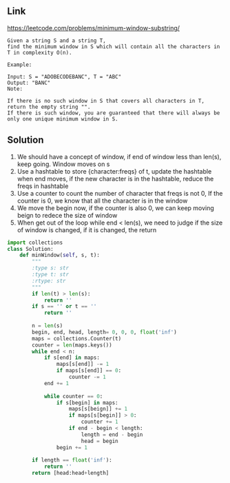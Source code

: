 ## Link
https://leetcode.com/problems/minimum-window-substring/
```
Given a string S and a string T, 
find the minimum window in S which will contain all the characters in T in complexity O(n).

Example:

Input: S = "ADOBECODEBANC", T = "ABC"
Output: "BANC"
Note:

If there is no such window in S that covers all characters in T, return the empty string "".
If there is such window, you are guaranteed that there will always be only one unique minimum window in S.
```
## Solution
1. We should have a concept of window, if end of window less than len(s), keep going. Window moves on s
2. Use a hashtable to store {character:freqs} of t, update the hashtable when end moves, if the new character is in
the hashtable, reduce the freqs in hashtable
3. Use a counter to count the number of character that freqs is not 0, If the counter
is 0, we know that all the character is in the window
4. We move the begin now, if the counter is also 0, we can keep moving beign to redece the size of window
5. When get out of the loop while end < len(s), we need to judge if the size of window is changed, if it is changed,
the return
```python
import collections
class Solution:
    def minWindow(self, s, t):
        """
        :type s: str
        :type t: str
        :rtype: str
        """
        if len(t) > len(s):
            return ''
        if s == '' or t == ''
            return ''
        
        n = len(s)
        begin, end, head, length= 0, 0, 0, float('inf')
        maps = collections.Counter(t)
        counter = len(maps.keys())
        while end < n:
            if s[end] in maps:
                maps[s[end]] -= 1
                if maps[s[end]] == 0:
                    counter -= 1
            end += 1
            
            while counter == 0:
                if s[begin] in maps:
                    maps[s[beign]] += 1
                    if maps[s[begin]] > 0:
                        counter += 1
                    if end - begin < length:
                        length = end - begin
                        head = begin
                begin += 1
                
        if length == float('inf'):
            return ''
        return [head:head+length]
```
